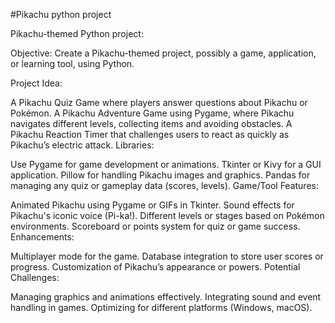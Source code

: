 #Pikachu python project

Pikachu-themed Python project:

Objective: Create a Pikachu-themed project, possibly a game, application, or learning tool, using Python.

Project Idea:

A Pikachu Quiz Game where players answer questions about Pikachu or Pokémon.
A Pikachu Adventure Game using Pygame, where Pikachu navigates different levels, collecting items and avoiding obstacles.
A Pikachu Reaction Timer that challenges users to react as quickly as Pikachu’s electric attack.
Libraries:

Use Pygame for game development or animations.
Tkinter or Kivy for a GUI application.
Pillow for handling Pikachu images and graphics.
Pandas for managing any quiz or gameplay data (scores, levels).
Game/Tool Features:

Animated Pikachu using Pygame or GIFs in Tkinter.
Sound effects for Pikachu's iconic voice (Pi-ka!).
Different levels or stages based on Pokémon environments.
Scoreboard or points system for quiz or game success.
Enhancements:

Multiplayer mode for the game.
Database integration to store user scores or progress.
Customization of Pikachu’s appearance or powers.
Potential Challenges:

Managing graphics and animations effectively.
Integrating sound and event handling in games.
Optimizing for different platforms (Windows, macOS).
